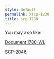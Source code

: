 ```yaml
---
style: default
permalink: Xscp-1230
title: scp-1230
---
```

You may also like:

[Document 1780-WL](http://scp-wiki.net/document-1780-wl)

[SCP-2046](http://scp-wiki.net/scp-2046)
